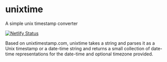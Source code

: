 # unixtime
A simple unix timestamp converter

[![Netlify Status](https://api.netlify.com/api/v1/badges/cf023f65-b3c6-42d3-95d4-0cde937a5d38/deploy-status)](https://app.netlify.com/sites/keen-haibt-ecf9f4/deploys)

Based on unixtimestamp.com, unixtime takes a string and parses it as a 
Unix timestamp or a date-time string and returns a small collection of 
date-time representations for the date-time and optional timezone 
provided. 
